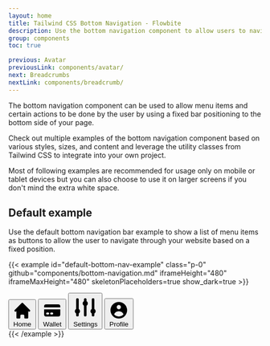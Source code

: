 ```yaml
---
layout: home
title: Tailwind CSS Bottom Navigation - Flowbite
description: Use the bottom navigation component to allow users to navigate through your website or application using a menu that is positioned to the bottom of the page
group: components
toc: true

previous: Avatar
previousLink: components/avatar/
next: Breadcrumbs
nextLink: components/breadcrumb/
---
```


The bottom navigation component can be used to allow menu items and certain actions to be done by the user by using a fixed bar positioning to the bottom side of your page.

Check out multiple examples of the bottom navigation component based on various styles, sizes, and content and leverage the utility classes from Tailwind CSS to integrate into your own project.

Most of following examples are recommended for usage only on mobile or tablet devices but you can also choose to use it on larger screens if you don't mind the extra white space.

## Default example

Use the default bottom navigation bar example to show a list of menu items as buttons to allow the user to navigate through your website based on a fixed position.

{{< example id="default-bottom-nav-example" class="p-0" github="components/bottom-navigation.md" iframeHeight="480" iframeMaxHeight="480" skeletonPlaceholders=true show_dark=true >}}
<div class="fixed bottom-0 left-0 z-50 w-full h-16 bg-white border-t border-gray-200 dark:bg-gray-700 dark:border-gray-600">
    <div class="grid h-full max-w-lg grid-cols-4 mx-auto">
        <button type="button" class="inline-flex flex-col items-center justify-center px-5 hover:bg-gray-50 dark:hover:bg-gray-600 group">
            <svg class="w-6 h-6 mb-1 text-gray-500 dark:text-gray-400 group-hover:text-blue-600 dark:group-hover:text-blue-500" fill="currentColor" viewBox="0 0 20 20" xmlns="http://www.w3.org/2000/svg" aria-hidden="true">
                <path d="M10.707 2.293a1 1 0 00-1.414 0l-7 7a1 1 0 001.414 1.414L4 10.414V17a1 1 0 001 1h2a1 1 0 001-1v-2a1 1 0 011-1h2a1 1 0 011 1v2a1 1 0 001 1h2a1 1 0 001-1v-6.586l.293.293a1 1 0 001.414-1.414l-7-7z"></path>
            </svg>
            <span class="text-sm text-gray-500 dark:text-gray-400 group-hover:text-blue-600 dark:group-hover:text-blue-500">Home</span>
        </button>
        <button type="button" class="inline-flex flex-col items-center justify-center px-5 hover:bg-gray-50 dark:hover:bg-gray-600 group">
            <svg class="w-6 h-6 mb-1 text-gray-500 dark:text-gray-400 group-hover:text-blue-600 dark:group-hover:text-blue-500" fill="currentColor" viewBox="0 0 20 20" xmlns="http://www.w3.org/2000/svg" aria-hidden="true">
                <path d="M4 4a2 2 0 00-2 2v1h16V6a2 2 0 00-2-2H4z"></path>
                <path clip-rule="evenodd" fill-rule="evenodd" d="M18 9H2v5a2 2 0 002 2h12a2 2 0 002-2V9zM4 13a1 1 0 011-1h1a1 1 0 110 2H5a1 1 0 01-1-1zm5-1a1 1 0 100 2h1a1 1 0 100-2H9z"></path>
            </svg>
            <span class="text-sm text-gray-500 dark:text-gray-400 group-hover:text-blue-600 dark:group-hover:text-blue-500">Wallet</span>
        </button>
        <button type="button" class="inline-flex flex-col items-center justify-center px-5 hover:bg-gray-50 dark:hover:bg-gray-600 group">
            <svg class="w-6 h-6 mb-1 text-gray-500 dark:text-gray-400 group-hover:text-blue-600 dark:group-hover:text-blue-500" fill="currentColor" viewBox="0 0 20 20" xmlns="http://www.w3.org/2000/svg" aria-hidden="true">
                <path d="M5 4a1 1 0 00-2 0v7.268a2 2 0 000 3.464V16a1 1 0 102 0v-1.268a2 2 0 000-3.464V4zM11 4a1 1 0 10-2 0v1.268a2 2 0 000 3.464V16a1 1 0 102 0V8.732a2 2 0 000-3.464V4zM16 3a1 1 0 011 1v7.268a2 2 0 010 3.464V16a1 1 0 11-2 0v-1.268a2 2 0 010-3.464V4a1 1 0 011-1z"></path>
            </svg>
            <span class="text-sm text-gray-500 dark:text-gray-400 group-hover:text-blue-600 dark:group-hover:text-blue-500">Settings</span>
        </button>
        <button type="button" class="inline-flex flex-col items-center justify-center px-5 hover:bg-gray-50 dark:hover:bg-gray-600 group">
            <svg class="w-6 h-6 mb-1 text-gray-500 dark:text-gray-400 group-hover:text-blue-600 dark:group-hover:text-blue-500" fill="currentColor" viewBox="0 0 20 20" xmlns="http://www.w3.org/2000/svg" aria-hidden="true">
                <path clip-rule="evenodd" fill-rule="evenodd" d="M18 10a8 8 0 11-16 0 8 8 0 0116 0zm-6-3a2 2 0 11-4 0 2 2 0 014 0zm-2 4a5 5 0 00-4.546 2.916A5.986 5.986 0 0010 16a5.986 5.986 0 004.546-2.084A5 5 0 0010 11z"></path>
            </svg>
            <span class="text-sm text-gray-500 dark:text-gray-400 group-hover:text-blue-600 dark:group-hover:text-blue-500">Profile</span>
        </button>
    </div>
</div>
{{< /example >}}